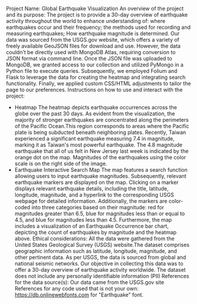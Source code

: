 Project Name: Global Earthquake Visualization
An overview of the project and its purpose: The project is to provide a 30-day overview of earthquake activity throughout the world to enhance understanding of: where earthquakes occur and their frequency; the methods used for recording and measuring earthquakes; How earthquake magnitude is determined. Our data was sourced from the USGS.gov website, which offers a variety of freely available GeoJSON files for download and use. However, the data couldn't be directly used with MongoDB Atlas, requiring conversion to JSON format via command line. Once the JSON file was uploaded to MongoDB, we granted access to our collection and utilized PyMongo in a Python file to execute queries. Subsequently, we employed Folium and Flask to leverage the data for creating the heatmap and integrating search functionality. Finally, we applied custom CSS/HTML adjustments to tailor the page to our preferences.
Instructions on how to use and interact with the project:
 - Heatmap
The heatmap depicts earthquake occurrences across the globe over the past 30 days. As evident from the visualization, the majority of stronger earthquakes are concentrated along the perimeters of the Pacific Ocean.This region corresponds to areas where the Pacific plate is being subducted beneath neighboring plates. Recently, Taiwan experienced a significant earthquake measuring 7.4 in magnitude, marking it as Taiwan's most powerful earthquake. The 4.8 magnitude earthquake that all of us felt in New Jersey last week is indicated by the orange dot on the map. Magnitudes of the earthquakes using the color scale is on the right side of the image.
 - Earthquake Interactive Search Map
The map features a search function allowing users to input earthquake magnitudes. Subsequently, relevant earthquake markers are displayed on the map. Clicking on a marker displays relevant earthquake details, including the title, latitude, longitude, magnitude, and a hyperlink to the corresponding USGS webpage for detailed information. Additionally, the markers are color-coded into three categories based on their magnitude: red for magnitudes greater than 6.5, blue for magnitudes less than or equal to 4.5, and blue for magnitudes less than 4.5. Furthermore, the map includes a visualization of an Earthquake Occurrence bar chart, depicting the count of earthquakes by magnitude and the heatmap above.
Ethical considerations: All the data were gathered from the United States Geological Survey (USGS) website.The dataset comprises geographic information such as latitude, longitude, magnitude, and other pertinent data. As per USGS, the data is sourced from global and national seismic networks. Our objective in collecting this data was to offer a 30-day overview of earthquake activity worldwide. The dataset does not include any personally identifiable information (PII)
References for the data source(s): Our data came from the USGS.gov site
References for any code used that is not your own: https://db.onlinewebfonts.com for "Earthquake" font. 

